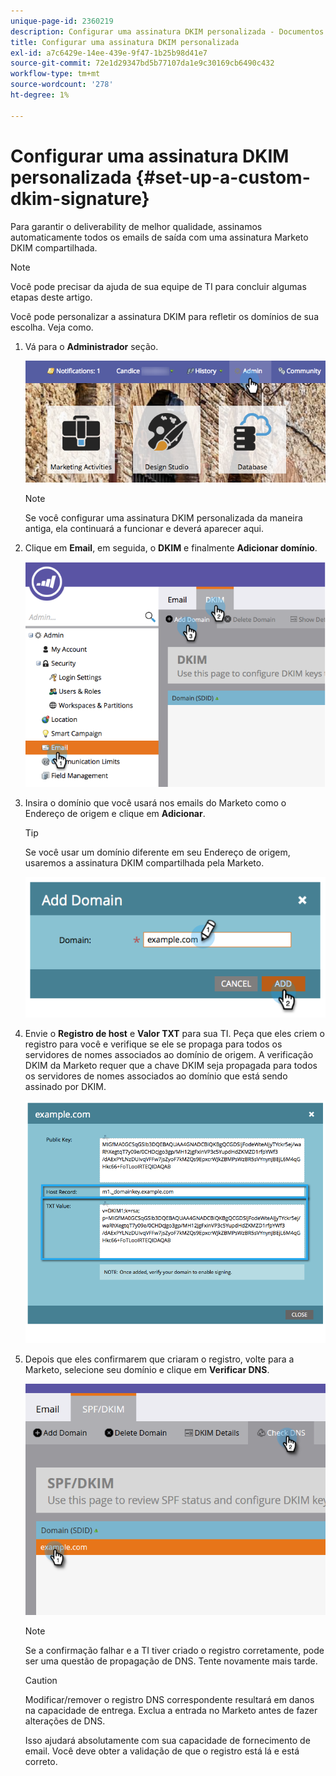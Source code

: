 ```yaml
---
unique-page-id: 2360219
description: Configurar uma assinatura DKIM personalizada - Documentos do Marketo - Documentação do produto
title: Configurar uma assinatura DKIM personalizada
exl-id: a7c6429e-14ee-439e-9f47-1b25b98d41e7
source-git-commit: 72e1d29347bd5b77107da1e9c30169cb6490c432
workflow-type: tm+mt
source-wordcount: '278'
ht-degree: 1%

---
```


# Configurar uma assinatura DKIM personalizada {#set-up-a-custom-dkim-signature}

Para garantir o deliverability de melhor qualidade, assinamos automaticamente todos os emails de saída com uma assinatura Marketo DKIM compartilhada.

>[!NOTE]
>
>Você pode precisar da ajuda de sua equipe de TI para concluir algumas etapas deste artigo.

Você pode personalizar a assinatura DKIM para refletir os domínios de sua escolha. Veja como.

1. Vá para o **Administrador** seção.

   ![](assets/adminhand.png)

   >[!NOTE]
   >
   >Se você configurar uma assinatura DKIM personalizada da maneira antiga, ela continuará a funcionar e deverá aparecer aqui.

1. Clique em **Email**, em seguida, o **DKIM** e finalmente **Adicionar domínio**.

   ![](assets/image2014-9-18-15-3a39-3a30.png)

1. Insira o domínio que você usará nos emails do Marketo como o Endereço de origem e clique em **Adicionar**.

   >[!TIP]
   >
   >Se você usar um domínio diferente em seu Endereço de origem, usaremos a assinatura DKIM compartilhada pela Marketo.

   ![](assets/image2014-9-18-15-3a40-3a28.png)

1. Envie o **Registro de host** e **Valor TXT** para sua TI. Peça que eles criem o registro para você e verifique se ele se propaga para todos os servidores de nomes associados ao domínio de origem. A verificação DKIM da Marketo requer que a chave DKIM seja propagada para todos os servidores de nomes associados ao domínio que está sendo assinado por DKIM.

   ![](assets/image2014-9-18-15-3a40-3a44.png)

1. Depois que eles confirmarem que criaram o registro, volte para a Marketo, selecione seu domínio e clique em **Verificar DNS**.

   ![](assets/check.png)

   >[!NOTE]
   >
   >Se a confirmação falhar e a TI tiver criado o registro corretamente, pode ser uma questão de propagação de DNS. Tente novamente mais tarde.

   >[!CAUTION]
   >
   >Modificar/remover o registro DNS correspondente resultará em danos na capacidade de entrega. Exclua a entrada no Marketo antes de fazer alterações de DNS.

   Isso ajudará absolutamente com sua capacidade de fornecimento de email. Você deve obter a validação de que o registro está lá e está correto.
